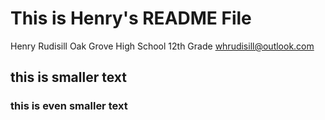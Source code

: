# This is Henry's README File
Henry Rudisill
Oak Grove High School
12th Grade
whrudisill@outlook.com

## this is smaller text
### this is even smaller text
